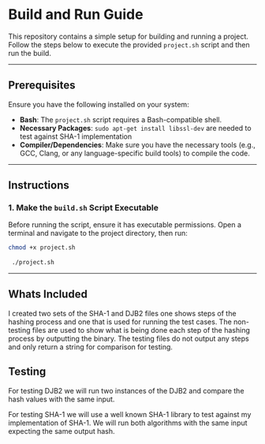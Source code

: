 # Build and Run Guide

This repository contains a simple setup for building and running a project. Follow the steps below to execute the provided `project.sh` script and then run the build.

---

## Prerequisites

Ensure you have the following installed on your system:

- **Bash**: The `project.sh` script requires a Bash-compatible shell.
- **Necessary Packages**: `sudo apt-get install libssl-dev` are needed to test against SHA-1 implementation
- **Compiler/Dependencies**: Make sure you have the necessary tools (e.g., GCC, Clang, or any language-specific build tools) to compile the code.

---

## Instructions

### 1. Make the `build.sh` Script Executable

Before running the script, ensure it has executable permissions. Open a terminal and navigate to the project directory, then run:

```bash
chmod +x project.sh
 
 ./project.sh

```
---

## Whats Included

I created two sets of the SHA-1 and DJB2 files one shows steps of the hashing process and one that is used for running the test cases. The non-testing files are used to show what is being done each step of the hashing process by outputting the binary. The testing files do not output any steps and only return a string for comparison for testing.


## Testing

For testing DJB2 we will run two instances of the DJB2 and compare the hash values with the same input. 

For testing SHA-1 we will use a well known SHA-1 library to test against my implementation of SHA-1. We will run both algorithms with the same input expecting the same output hash.






